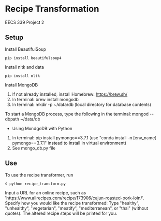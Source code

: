 # Recipe Transformation
EECS 339 Project 2

## Setup
Install BeautifulSoup

    pip install beautifulsoup4
    
Install nltk and data
    
    pip install nltk

Install MongoDB
1. If not already installed, install Homebrew: https://brew.sh/
2. In terminal: brew install mongodb
3. In terminal: mkdir -p ~/data/db (local directory for database contents)

To start a MongoDB process, type the following in the terminal: mongod --dbpath ~/data/db

* Using MondgoDB with Python
1. In terminal: pip install pymongo==3.7.1 (use "conda install -n [env_name] pymongo==3.7.1" instead to install in virtual environment)
2. See mongo_db.py file

## Use
To use the recipe transformer, run 

    $ python recipe_transform.py
    
Input a URL for an online recipe, such as 'https://www.allrecipes.com/recipe/173906/cajun-roasted-pork-loin/'.
Specify how you would like the recipe transformed: Type "healthy", "unhealthy", "vegetarian", "meatify", "mediterranean", or "thai" (without quotes).
The altered recipe steps will be printed for you.
